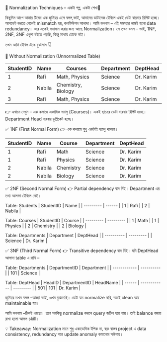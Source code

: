 🔹 Normalization Techniques – একটা গল্প, একটা শেখা🔹

কিছুদিন আগে আমার টিমের এক জুনিয়র এসে বলল,ভাই, আমাদের ডাটাবেজ টেবিলে একই ডেটা বারবার রিপিট হচ্ছে। আপডেট করতে গেলেই mismatch হয়, কনফিউশন আলাদা।
আমি বললাম – এই সমস্যার নামই হলো data redundancy। আর একেই সমাধান করার জন্য আছে Normalization।
সে তখন বলল – ভাই, 1NF, 2NF, 3NF এগুলা বইতে পড়ছি, কিন্তু মাথায় ঢোকে নাই।

তখন আমি টেবিল এঁকে বুঝালাম 👇

📌 Without Normalization (Unnormalized Table)

| StudentID | Name  | Courses      | Department | DeptHead |
| --------- | ------ | ------------------ | ---------- | --------- |
| 1     | Rafi  | Math, Physics   | Science  | Dr. Karim |
| 2     | Nabila | Chemistry, Biology | Science  | Dr. Karim |
| 3     | Rafi  | Math, Physics   | Science  | Dr. Karim |


👉 এখানে দেখুন –
এক কলামে একাধিক ভ্যালু (Courses)।
একই ছাত্রের ডেটা বারবার রিপিট হচ্ছে।
Department Head বারবার ডুপ্লিকেট হচ্ছে।

✅ 1NF (First Normal Form)
👉 এক কলামে শুধু একটাই ভ্যালু থাকবে।

| StudentID | Name  | Course  | Department | DeptHead |
| --------- | ------ | --------- | ---------- | --------- |
| 1     | Rafi  | Math   | Science  | Dr. Karim |
| 1     | Rafi  | Physics  | Science  | Dr. Karim |
| 2     | Nabila | Chemistry | Science  | Dr. Karim |
| 2     | Nabila | Biology  | Science  | Dr. Karim |


✅ 2NF (Second Normal Form)
👉 Partial dependency বাদ দিই। Department এর তথ্য আলাদা টেবিলে নেই।

Table: Students
| StudentID | Name  |
| --------- | ------ |
| 1     | Rafi  |
| 2     | Nabila |

Table: Courses
| StudentID | Course  |
| --------- | --------- |
| 1     | Math   |
| 1     | Physics  |
| 2     | Chemistry |
| 2     | Biology  |


Table: Departments
| Department | DeptHead |
| ---------- | --------- |
| Science  | Dr. Karim |


✅ 3NF (Third Normal Form)
👉 Transitive dependency বাদ দিই।
যদি DeptHead আলাদা table এ রাখি –

Table: Departments
| DepartmentID | Department |
| ------------ | ---------- |
| 101     | Science  |


Table: DeptHead
| HeadID | DepartmentID | HeadName |
| ------ | ------------ | --------- |
| 501  | 101     | Dr. Karim |


জুনিয়র তখন বলল –আচ্ছা ভাই, এখন বুঝতেছি। ডেটা যত normalize করি, ততই clean আর maintainable হয়।

আমি বললাম –ঠিকই ধরছো। তবে সবকিছু normalize করলে query জটিল হয়ে যায়। তাই balance বজায় রাখা হলো আসল skill।

💡 Takeaway:
Normalization মানে শুধু একাডেমিক টপিক না, বরং বাস্তব project এ data consistency, redundancy আর update anomaly কমানোর সউপায়।
